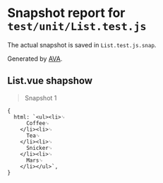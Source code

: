 # Snapshot report for `test/unit/List.test.js`

The actual snapshot is saved in `List.test.js.snap`.

Generated by [AVA](https://ava.li).

## List.vue shapshow

> Snapshot 1

    {
      html: `<ul><li>␊
          Coffee␊
        </li><li>␊
          Tea␊
        </li><li>␊
          Snicker␊
        </li><li>␊
          Mars␊
        </li></ul>`,
    }
